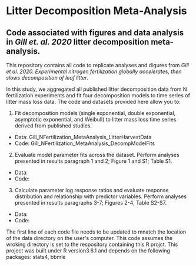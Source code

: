 # Litter Decomposition Meta-Analysis
## Code associated with figures and data analysis in *Gill et. al. 2020* litter decomposition meta-analysis. 
This repository contains all code to replicate analyses and digures from *Gill et al. 2020. Experimental nitrogen fertilization globally accelerates, then slows decomposition of leaf litter*. 

In this study, we aggregated all published litter decomposition data from N fertilization experiments and fit four decomposition models to time series of litter mass loss data. The code and datasets provided here allow you to: 
1. Fit decomposition models (single exponential, double exponential, asymptotic exponential, and Weibull) to litter mass loss time series derived from published studies.
 - Data: Gill_NFertilization_MetaAnalysis_LitterHarvestData
 - Code: Gill_NFertilization_MetaAnalysis_DecompModelFits
2. Evaluate model parameter fits across the dataset. Perform analyses presented in results paragraph 1 and 2; Figure 1 and S1; Table S1.
 - Data: 
 - Code:  
3. Calculate parameter log response ratios and evaluate response distribution and relationship with predictor variables. Perform analyses presented in results paragraphs 3-7; Figures 2-4, Table S2-S7.
 - Data: 
 - Code:  
 
The first line of each code file needs to be updated to mnatch the location of the data directory on the user's computer. This code assumes the wroking directory is set to the respository containing this R projct. This project was built under R version3.6.1 and depends on the following packages: stats4, bbmle

